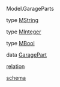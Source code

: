 Model.GarageParts

type [MString](Model-GarageParts.html#t:MString)

type [MInteger](Model-GarageParts.html#t:MInteger)

type [MBool](Model-GarageParts.html#t:MBool)

data [GaragePart](Model-GarageParts.html#t:GaragePart)

[relation](Model-GarageParts.html#v:relation)

[schema](Model-GarageParts.html#v:schema)
